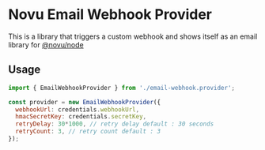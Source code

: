 # Novu Email Webhook Provider

This is a library that triggers a custom webhook and shows itself as an email library for [@novu/node](https://github.com/khulnasoft/teleflow)

## Usage

```javascript
import { EmailWebhookProvider } from './email-webhook.provider';

const provider = new EmailWebhookProvider({
  webhookUrl: credentials.webhookUrl,
  hmacSecretKey: credentials.secretKey,
  retryDelay: 30*1000, // retry delay default : 30 seconds
  retryCount: 3, // retry count default : 3
});
```
